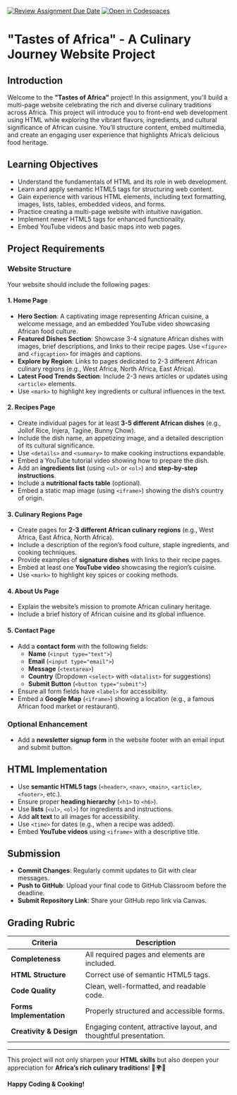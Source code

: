 [![Review Assignment Due Date](https://classroom.github.com/assets/deadline-readme-button-22041afd0340ce965d47ae6ef1cefeee28c7c493a6346c4f15d667ab976d596c.svg)](https://classroom.github.com/a/bCbgT4_D)
[![Open in Codespaces](https://classroom.github.com/assets/launch-codespace-2972f46106e565e64193e422d61a12cf1da4916b45550586e14ef0a7c637dd04.svg)](https://classroom.github.com/open-in-codespaces?assignment_repo_id=19476066)
# **"Tastes of Africa" - A Culinary Journey Website Project**  

## **Introduction**  
Welcome to the **"Tastes of Africa"** project! In this assignment, you'll build a multi-page website celebrating the rich and diverse culinary traditions across Africa. This project will introduce you to front-end web development using HTML while exploring the vibrant flavors, ingredients, and cultural significance of African cuisine. You’ll structure content, embed multimedia, and create an engaging user experience that highlights Africa’s delicious food heritage.  

## **Learning Objectives**  
- Understand the fundamentals of HTML and its role in web development.  
- Learn and apply semantic HTML5 tags for structuring web content.  
- Gain experience with various HTML elements, including text formatting, images, lists, tables, embedded videos, and forms.  
- Practice creating a multi-page website with intuitive navigation.  
- Implement newer HTML5 tags for enhanced functionality.  
- Embed YouTube videos and basic maps into web pages.  

## **Project Requirements**  

### **Website Structure**  
Your website should include the following pages:  

#### **1. Home Page**  
- **Hero Section**: A captivating image representing African cuisine, a welcome message, and an embedded YouTube video showcasing African food culture.  
- **Featured Dishes Section**: Showcase 3-4 signature African dishes with images, brief descriptions, and links to their recipe pages. Use `<figure>` and `<figcaption>` for images and captions.  
- **Explore by Region**: Links to pages dedicated to 2-3 different African culinary regions (e.g., West Africa, North Africa, East Africa).  
- **Latest Food Trends Section**: Include 2-3 news articles or updates using `<article>` elements.  
- Use `<mark>` to highlight key ingredients or cultural influences in the text.  

#### **2. Recipes Page**  
- Create individual pages for at least **3-5 different African dishes** (e.g., Jollof Rice, Injera, Tagine, Bunny Chow).  
- Include the dish name, an appetizing image, and a detailed description of its cultural significance.  
- Use `<details>` and `<summary>` to make cooking instructions expandable.  
- Embed a YouTube tutorial video showing how to prepare the dish.  
- Add an **ingredients list** (using `<ul>` or `<ol>`) and **step-by-step instructions**.  
- Include a **nutritional facts table** (optional).  
- Embed a static map image (using `<iframe>`) showing the dish’s country of origin.  

#### **3. Culinary Regions Page**  
- Create pages for **2-3 different African culinary regions** (e.g., West Africa, East Africa, North Africa).  
- Include a description of the region’s food culture, staple ingredients, and cooking techniques.  
- Provide examples of **signature dishes** with links to their recipe pages.  
- Embed at least one **YouTube video** showcasing the region’s cuisine.  
- Use `<mark>` to highlight key spices or cooking methods.  

#### **4. About Us Page**  
- Explain the website’s mission to promote African culinary heritage.  
- Include a brief history of African cuisine and its global influence.  

#### **5. Contact Page**  
- Add a **contact form** with the following fields:  
  - **Name** (`<input type="text">`)  
  - **Email** (`<input type="email">`)  
  - **Message** (`<textarea>`)  
  - **Country** (Dropdown `<select>` with `<datalist>` for suggestions)  
  - **Submit Button** (`<button type="submit">`)  
- Ensure all form fields have `<label>` for accessibility.  
- Embed a **Google Map** (`<iframe>`) showing a location (e.g., a famous African food market or restaurant).  

### **Optional Enhancement**  
- Add a **newsletter signup form** in the website footer with an email input and submit button.  

## **HTML Implementation**  
- Use **semantic HTML5 tags** (`<header>`, `<nav>`, `<main>`, `<article>`, `<footer>`, etc.).  
- Ensure proper **heading hierarchy** (`<h1>` to `<h6>`).  
- Use **lists** (`<ul>`, `<ol>`) for ingredients and instructions.  
- Add **alt text** to all images for accessibility.  
- Use `<time>` for dates (e.g., when a recipe was added).  
- Embed **YouTube videos** using `<iframe>` with a descriptive title.  

## **Submission**  
- **Commit Changes**: Regularly commit updates to Git with clear messages.  
- **Push to GitHub**: Upload your final code to GitHub Classroom before the deadline.  
- **Submit Repository Link**: Share your GitHub repo link via Canvas.  

## **Grading Rubric**  
| Criteria               | Description                                                                 |
|------------------------|-----------------------------------------------------------------------------|
| **Completeness**       | All required pages and elements are included.                               |
| **HTML Structure**     | Correct use of semantic HTML5 tags.                                         |
| **Code Quality**       | Clean, well-formatted, and readable code.                                  |
| **Forms Implementation** | Properly structured and accessible forms.                                |
| **Creativity & Design** | Engaging content, attractive layout, and thoughtful presentation.        |

---

This project will not only sharpen your **HTML skills** but also deepen your appreciation for **Africa’s rich culinary traditions**! 🍛🌍🔥  

**Happy Coding & Cooking!**
